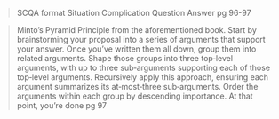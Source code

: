 > SCQA format
> Situation
> Complication
> Question
> Answer
> pg 96-97

> Minto’s Pyramid Principle from the aforementioned book. Start by brainstorming your proposal into a series of arguments that support your answer. Once you’ve written them all down, group them into related arguments. Shape those groups into three top‐level arguments, with up to three sub‐arguments supporting each of those top‐level arguments. Recursively apply this approach, ensuring each argument summarizes its at‐most‐three sub‐arguments. Order the arguments within each group by descending importance. At that point, you’re done
> pg 97
